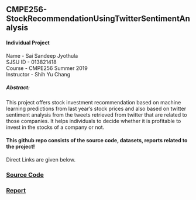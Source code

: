 ## CMPE256-StockRecommendationUsingTwitterSentimentAnalysis
#### Individual Project <br>
Name - Sai Sandeep Jyothula <br>
SJSU ID - 013821418 <br>
Course - CMPE256 Summer 2019<br>
Instructor - Shih Yu Chang <br>

##### Abstract:
This project offers stock investment recommendation based on machine learning predictions from last year’s stock prices and also based on twitter sentiment analysis from the tweets retrieved from twitter that are related to those companies. It helps individuals to decide whether it is profitable to invest in the stocks of a company or not.

#### This github repo consists of the source code, datasets, reports related to the project!
Direct Links are given below. <br>


### [Source Code](https://github.com/SandeepJ97/CMPE256-StockRecommendationUsingTwitterSentimentAnalysis/blob/master/StockRecommendationUsingTwiiterSenstimentAnalysis_SAISANDEEP_JYOTHULA.ipynb)
### [Report](https://github.com/SandeepJ97/CMPE256-StockRecommendationUsingTwitterSentimentAnalysis/blob/master/StockRecommendationUsingTwitterSentimentAnalysis_SAISANDEEP_JYOTHULA.pdf)
